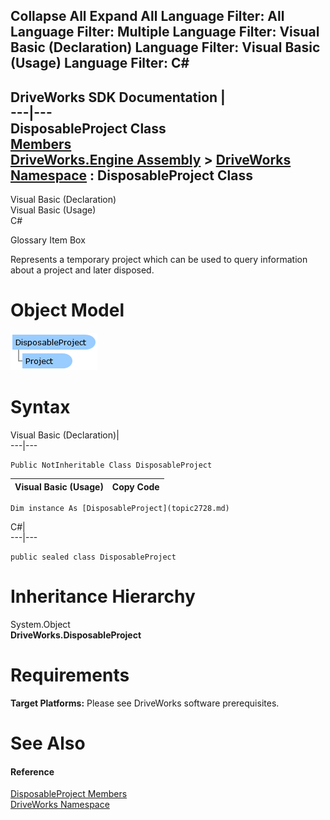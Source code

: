 Collapse All Expand All Language Filter: All  Language Filter: Multiple  Language Filter: Visual Basic (Declaration) Language Filter: Visual Basic (Usage) Language Filter: C#  
---  
DriveWorks SDK Documentation  |   
---|---  
DisposableProject Class   
[Members](topic2729.md)   
[DriveWorks.Engine Assembly](topic2156.md) > [DriveWorks Namespace](topic2159.md) : DisposableProject Class  
---  
  
Visual Basic (Declaration)    
Visual Basic (Usage)    
C# 

Glossary Item Box

Represents a temporary project which can be used to query information about a project and later disposed. 

# Object Model

![](dotnetdiagramimages/image110.png)

# Syntax

Visual Basic (Declaration)|   
---|---  
      
    
    Public NotInheritable Class DisposableProject   
  
Visual Basic (Usage)| Copy Code  
---|---  
      
    
    Dim instance As [DisposableProject](topic2728.md)  
  
C#|   
---|---  
      
    
    public sealed class DisposableProject   
  
# Inheritance Hierarchy

System.Object  
**DriveWorks.DisposableProject**  


# Requirements

**Target Platforms:** Please see DriveWorks software prerequisites.

# See Also

#### Reference

[DisposableProject Members](topic2729.md)   
[DriveWorks Namespace](topic2159.md)


